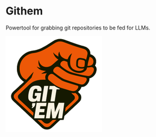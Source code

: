 # Githem
Powertool for grabbing git repositories to be fed for LLMs.

![Githem logo](/media/githem_logo.webp)
